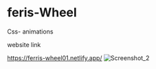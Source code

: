 # feris-Wheel
Css- animations
 
 
 website link
 
 https://ferris-wheel01.netlify.app/
 ![Screenshot_2](https://user-images.githubusercontent.com/117892673/201461913-a1cf92b3-105b-4d81-b80d-1281cb7533bc.png)


